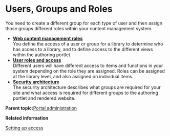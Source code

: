 # Users, Groups and Roles

You need to create a different group for each type of user and then assign those groups different roles within your content management system.

-   **[Web content management roles](../wcm/wcm_cms_roles.md)**  
You define the access of a user or group for a library to determine who has access to a library, and to define access to the different views within the authoring portlet.
-   **[User roles and access](../wcm/wcm_security_items.md)**  
Different users will have different access to items and functions in your system depending on the role they are assigned. Roles can be assigned at the library level, and also assigned on individual items.
-   **[Security architecture](../wcm/wcm_cms_security_architecture.md)**  
The security architecture describes what groups are required for your site and what access is required for different groups to the authoring portlet and rendered website.

**Parent topic:**[Portal administration](../practitioner_studio/administration.md)

**Related information**  


[Setting up access](../site/site_acl.md)

